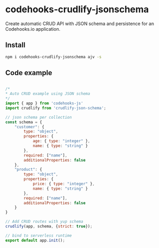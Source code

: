 # codehooks-crudlify-jsonschema
Create automatic CRUD API with JSON schema and persistence for an Codehooks.io application.

## Install
```bash
npm i codehooks-crudlify-jsonschema ajv -s
```

## Code example

```js

/*
* Auto CRUD example using JSON schema
*/
import { app } from 'codehooks-js'
import crudlify from 'crudlify-json-schema';

// json schema per collection
const schema = {
    "customer": {
        type: "object",
        properties: {
            age: { type: "integer" },
            name: { type: "string" }
        },
        required: ["name"],
        additionalProperties: false
    },
    "product": {
        type: "object",
        properties: {
            price: { type: "integer" },
            name: { type: "string" }
        },
        required: ["name"],
        additionalProperties: false
    }
}

// Add CRUD routes with yup schema
crudlify(app, schema, {strict: true});

// bind to serverless runtime
export default app.init();

```
